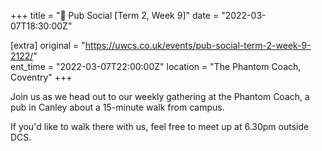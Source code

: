 +++
title = "🍔 Pub Social [Term 2, Week 9]"
date = "2022-03-07T18:30:00Z"

[extra]
original = "https://uwcs.co.uk/events/pub-social-term-2-week-9-2122/"    
ent_time = "2022-03-07T22:00:00Z"
location = "The Phantom Coach, Coventry"
+++

Join us as we head out to our weekly gathering at the Phantom Coach, a pub in Canley about a 15-minute walk from campus.

If you'd like to walk there with us, feel free to meet up at 6.30pm outside DCS.

